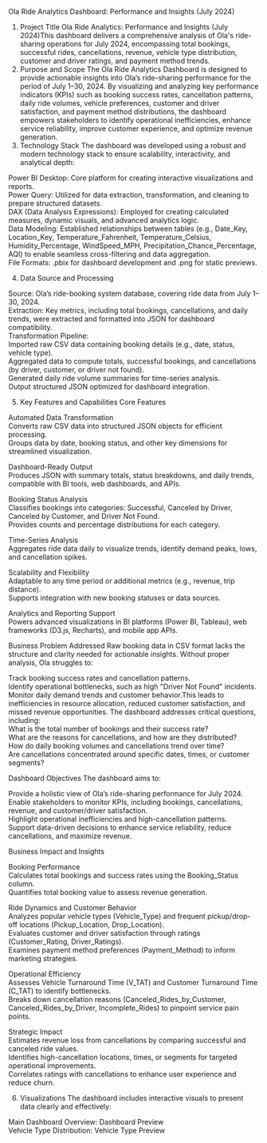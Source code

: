  Ola Ride Analytics Dashboard: Performance and Insights (July 2024)
1. Project Title
Ola Ride Analytics: Performance and Insights (July 2024)This dashboard delivers a comprehensive analysis of Ola's ride-sharing operations for July 2024, encompassing total bookings, successful rides, cancellations, revenue, vehicle type distribution, customer and driver ratings, and payment method trends.
2. Purpose and Scope
The Ola Ride Analytics Dashboard is designed to provide actionable insights into Ola’s ride-sharing performance for the period of July 1–30, 2024. By visualizing and analyzing key performance indicators (KPIs) such as booking success rates, cancellation patterns, daily ride volumes, vehicle preferences, customer and driver satisfaction, and payment method distributions, the dashboard empowers stakeholders to identify operational inefficiencies, enhance service reliability, improve customer experience, and optimize revenue generation.
3. Technology Stack
The dashboard was developed using a robust and modern technology stack to ensure scalability, interactivity, and analytical depth:  

Power BI Desktop: Core platform for creating interactive visualizations and reports.  
Power Query: Utilized for data extraction, transformation, and cleaning to prepare structured datasets.  
DAX (Data Analysis Expressions): Employed for creating calculated measures, dynamic visuals, and advanced analytics logic.  
Data Modeling: Established relationships between tables (e.g., Date_Key, Location_Key, Temperature_Fahrenheit, Temperature_Celsius, Humidity_Percentage, WindSpeed_MPH, Precipitation_Chance_Percentage, AQI) to enable seamless cross-filtering and data aggregation.  
File Formats: .pbix for dashboard development and .png for static previews.

4. Data Source and Processing

Source: Ola’s ride-booking system database, covering ride data from July 1–30, 2024.  
Extraction: Key metrics, including total bookings, cancellations, and daily trends, were extracted and formatted into JSON for dashboard compatibility.  
Transformation Pipeline:  
Imported raw CSV data containing booking details (e.g., date, status, vehicle type).  
Aggregated data to compute totals, successful bookings, and cancellations (by driver, customer, or driver not found).  
Generated daily ride volume summaries for time-series analysis.  
Output structured JSON optimized for dashboard integration.



5. Key Features and Capabilities
Core Features

Automated Data Transformation  
Converts raw CSV data into structured JSON objects for efficient processing.  
Groups data by date, booking status, and other key dimensions for streamlined visualization.


Dashboard-Ready Output  
Produces JSON with summary totals, status breakdowns, and daily trends, compatible with BI tools, web dashboards, and APIs.


Booking Status Analysis  
Classifies bookings into categories: Successful, Canceled by Driver, Canceled by Customer, and Driver Not Found.  
Provides counts and percentage distributions for each category.


Time-Series Analysis  
Aggregates ride data daily to visualize trends, identify demand peaks, lows, and cancellation spikes.


Scalability and Flexibility  
Adaptable to any time period or additional metrics (e.g., revenue, trip distance).  
Supports integration with new booking statuses or data sources.


Analytics and Reporting Support  
Powers advanced visualizations in BI platforms (Power BI, Tableau), web frameworks (D3.js, Recharts), and mobile app APIs.



Business Problem Addressed
Raw booking data in CSV format lacks the structure and clarity needed for actionable insights. Without proper analysis, Ola struggles to:  

Track booking success rates and cancellation patterns.  
Identify operational bottlenecks, such as high "Driver Not Found" incidents.  
Monitor daily demand trends and customer behavior.This leads to inefficiencies in resource allocation, reduced customer satisfaction, and missed revenue opportunities. The dashboard addresses critical questions, including:  
What is the total number of bookings and their success rate?  
What are the reasons for cancellations, and how are they distributed?  
How do daily booking volumes and cancellations trend over time?  
Are cancellations concentrated around specific dates, times, or customer segments?

Dashboard Objectives
The dashboard aims to:  

Provide a holistic view of Ola’s ride-sharing performance for July 2024.  
Enable stakeholders to monitor KPIs, including bookings, cancellations, revenue, and customer/driver satisfaction.  
Highlight operational inefficiencies and high-cancellation patterns.  
Support data-driven decisions to enhance service reliability, reduce cancellations, and maximize revenue.

Business Impact and Insights

Booking Performance  
Calculates total bookings and success rates using the Booking_Status column.  
Quantifies total booking value to assess revenue generation.


Ride Dynamics and Customer Behavior  
Analyzes popular vehicle types (Vehicle_Type) and frequent pickup/drop-off locations (Pickup_Location, Drop_Location).  
Evaluates customer and driver satisfaction through ratings (Customer_Rating, Driver_Ratings).  
Examines payment method preferences (Payment_Method) to inform marketing strategies.


Operational Efficiency  
Assesses Vehicle Turnaround Time (V_TAT) and Customer Turnaround Time (C_TAT) to identify bottlenecks.  
Breaks down cancellation reasons (Canceled_Rides_by_Customer, Canceled_Rides_by_Driver, Incomplete_Rides) to pinpoint service pain points.


Strategic Impact  
Estimates revenue loss from cancellations by comparing successful and canceled ride values.  
Identifies high-cancellation locations, times, or segments for targeted operational improvements.  
Correlates ratings with cancellations to enhance user experience and reduce churn.



6. Visualizations
The dashboard includes interactive visuals to present data clearly and effectively:  

Main Dashboard Overview: Dashboard Preview  
Vehicle Type Distribution: Vehicle Type Preview

